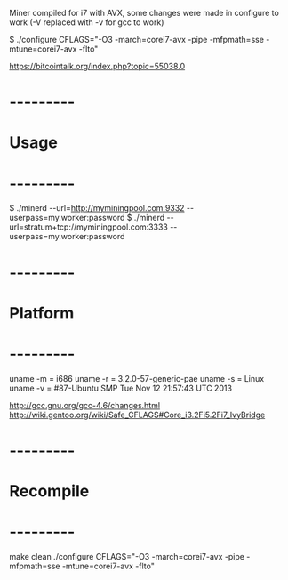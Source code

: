 Miner compiled for i7 with AVX, some changes were made in configure to work (-V replaced with -v for gcc to work)

$ ./configure CFLAGS="-O3 -march=corei7-avx -pipe -mfpmath=sse -mtune=corei7-avx -flto"

https://bitcointalk.org/index.php?topic=55038.0

# --------- #
# Usage     #
# --------- #

$ ./minerd --url=http://myminingpool.com:9332 --userpass=my.worker:password
$ ./minerd --url=stratum+tcp://myminingpool.com:3333 --userpass=my.worker:password

# --------- #
# Platform  #
# --------- #

uname -m = i686
uname -r = 3.2.0-57-generic-pae
uname -s = Linux
uname -v = #87-Ubuntu SMP Tue Nov 12 21:57:43 UTC 2013

http://gcc.gnu.org/gcc-4.6/changes.html
http://wiki.gentoo.org/wiki/Safe_CFLAGS#Core_i3.2Fi5.2Fi7_IvyBridge

# --------- #
# Recompile #
# --------- #

make clean
./configure CFLAGS="-O3 -march=corei7-avx -pipe -mfpmath=sse -mtune=corei7-avx -flto"

